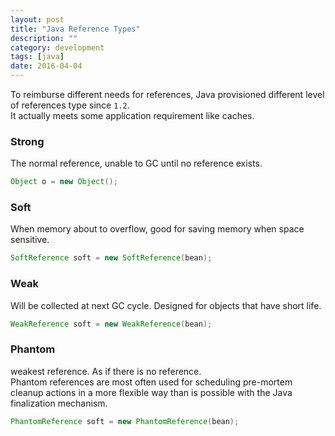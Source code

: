 ```yaml
---
layout: post
title: "Java Reference Types"
description: ""
category: development
tags: [java]
date: 2016-04-04
---
```


To reimburse different needs for references, Java provisioned different level of references type since `1.2`.    
It actually meets some application requirement like caches.  

### Strong
The normal reference, unable to GC until no reference exists.  

```java
Object o = new Object();
```
	
### Soft
When memory about to overflow, good for saving memory when space sensitive.  

```java
SoftReference soft = new SoftReference(bean);
```

### Weak
Will be collected at next GC cycle. Designed for objects that have short life.
```java
WeakReference soft = new WeakReference(bean);
```

### Phantom
weakest reference.  As if there is no reference.   
Phantom references are most often used for scheduling pre-mortem cleanup actions in a more flexible way than is possible with the Java finalization mechanism.  
```java
PhantomReference soft = new PhantomReference(bean);
```
